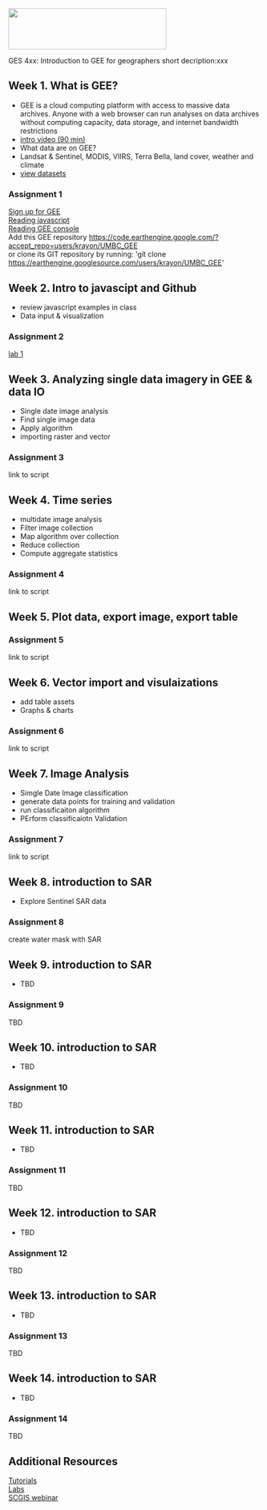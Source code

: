 <img src="https://www.umbc.edu/img/UMBC-color.svg" width="315" height="82">

GES 4xx: Introduction to GEE for geographers
short decription:xxx

## Week 1.	What is GEE?
* GEE is a cloud computing platform with access to massive data archives. Anyone with a web browser can run analyses on data archives without computing capacity, data storage, and internet bandwidth restrictions
* [intro video (90 min)](https://developers.google.com/earth-engine/tutorials#introduction-to-earth-engine-condensed)
* What data are on GEE?  
 * Landsat & Sentinel, MODIS, VIIRS, Terra Bella, land cover, weather and climate
 * [view datasets](https://developers.google.com/earth-engine/datasets/)
### Assignment 1
[Sign up for GEE](https://signup.earthengine.google.com)\
[Reading javascript](https://developer.mozilla.org/en-US/docs/Web/JavaScript/Guide/Introduction)\
[Reading GEE console](https://developers.google.com/earth-engine/playground)\
Add this GEE repository
https://code.earthengine.google.com/?accept_repo=users/krayon/UMBC_GEE \
or clone its GIT repository by running: 'git clone https://earthengine.googlesource.com/users/krayon/UMBC_GEE'
## Week 2. Intro to javascipt and Github
* review javascript examples in class
* Data input & visualization
### Assignment 2
[lab 1](https://docs.google.com/document/d/1jblW6YSHCVbN_q3oQOOIpPPNa4Q0_Gt6D6oLdEyQPF4/edit)
## Week 3.	Analyzing single data imagery in GEE & data IO
* Single date image analysis
* Find single image data
* Apply algorithm
* importing raster and vector
### Assignment 3
link to script
## Week 4.	Time series
* multidate image analysis
* Filter image collection
* Map algorithm over collection
* Reduce collection
* Compute aggregate statistics
### Assignment 4
link to script
## Week 5. Plot data, export image, export table
### Assignment 5
link to script
## Week 6. Vector import and visulaizations
  * add table assets
  * Graphs & charts
### Assignment 6
link to script
## Week 7.	Image Analysis
  * Simgle Date Image classification
  * generate data points for training and validation
  * run classificaiton algorithm
  * PErform classificaiotn Validation
### Assignment 7
link to script
## Week 8. introduction to SAR
  * Explore Sentinel SAR data
### Assignment 8
create water mask with SAR
## Week 9. introduction to SAR
  * TBD
### Assignment 9
TBD
## Week 10. introduction to SAR
  * TBD
### Assignment 10
TBD
## Week 11. introduction to SAR
  * TBD
### Assignment 11
TBD
## Week 12. introduction to SAR
  * TBD
### Assignment 12
TBD
## Week 13. introduction to SAR
  * TBD
### Assignment 13
TBD
## Week 14. introduction to SAR
  * TBD
### Assignment 14
TBD
## Additional Resources
[Tutorials](https://developers.google.com/earth-engine/tutorials) \
[Labs](https://developers.google.com/earth-engine/edu)\
[SCGIS webinar](https://consbio.org/products/webinars/scgis-earths-vital-signs-planetary-scale-monitoring-google-earth-engine)

